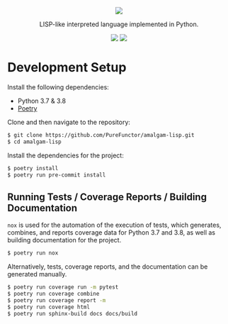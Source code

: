 <p align="center">
  <img src="./docs/logo.png"></img>
</p>

<p align="center">
  LISP-like interpreted language implemented in Python.
</p>

<p align="center">
  <img src="https://img.shields.io/travis/com/purefunctor/amalgam-lisp?label=build&logo=travis&style=flat-square" href="https://travis-ci.com/github/PureFunctor/amalgam-lisp"></img>
  <img src="https://img.shields.io/codecov/c/gh/purefunctor/amalgam-lisp?label=codecov&logo=codecov&style=flat-square" href="https://codecov.io/gh/PureFunctor/amalgam-lisp/">
</p>

# Development Setup
Install the following dependencies:
* Python 3.7 & 3.8
* [Poetry](https://python-poetry.org)

Clone and then navigate to the repository:
```bash
$ git clone https://github.com/PureFunctor/amalgam-lisp.git
$ cd amalgam-lisp
```

Install the dependencies for the project:
```bash
$ poetry install
$ poetry run pre-commit install
```

## Running Tests / Coverage Reports / Building Documentation
`nox` is used for the automation of the execution of tests, which generates, combines, and reports coverage data for Python 3.7 and 3.8, as well as building documentation for the project.
```bash
$ poetry run nox
```

Alternatively, tests, coverage reports, and the documentation can be generated manually.
```bash
$ poetry run coverage run -m pytest
$ poetry run coverage combine
$ poetry run coverage report -m
$ poetry run coverage html
$ poetry run sphinx-build docs docs/build
```
